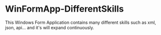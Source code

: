 # WinFormApp-DifferentSkills
This Windows Form Application contains many different skills such as xml, json, api... and it's will expand continuously.
